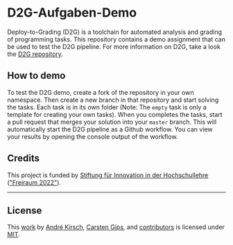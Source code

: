 # D2G-Aufgaben-Demo

Deploy-to-Grading (D2G) is a toolchain for automated analysis and grading of
programming tasks. This repository contains a demo assignment that can be used
to test the D2G pipeline. For more information on D2G, take a look the
[D2G repository](https://github.com/Programmiermethoden/Deploy-to-Grading/).

## How to demo

To test the D2G demo, create a fork of the repository in your own namespace.
Then create a new branch in that repository and start solving the tasks. Each
task is in its own folder (Note: The `empty` task is only a template for
creating your own tasks). When you completes the tasks, start a pull request
that merges your solution into your `master` branch. This will automatically
start the D2G pipeline as a Github workflow. You can view your results by
opening the console output of the workflow.

## Credits

This project is funded by [Stiftung für Innovation in der Hochschullehre](https://stiftung-hochschullehre.de)
(["Freiraum 2022"](https://stiftung-hochschullehre.de/foerderung/freiraum2022/)).

---

## License

This [work](https://github.com/Programmiermethoden/D2G-Aufgaben-Demo) by
[André Kirsch](https://github.com/AKirsch1),
[Carsten Gips](https://github.com/cagix), and
[contributors](https://github.com/Programmiermethoden/D2G-Aufgaben-Demo/graphs/contributors)
is licensed under [MIT](LICENSE.md).
